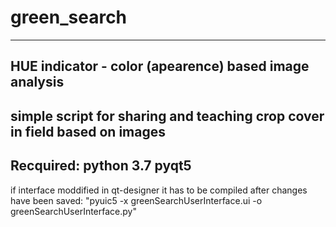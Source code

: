 # green_search
-----------------
 HUE indicator - color (apearence) based image analysis
-------------------
 simple script for sharing and teaching crop cover in field based on images
------------------------
 Recquired:
	python 3.7
	pyqt5
------------------
 if interface moddified in qt-designer it has to be compiled after changes have been saved: "pyuic5 -x greenSearchUserInterface.ui -o greenSearchUserInterface.py"